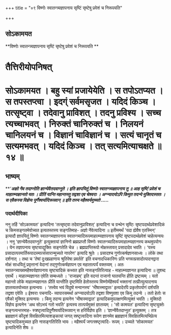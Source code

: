 +++
title = "०९ विष्णोः स्वातन्त्र्यज्ञापनाय सृष्टिं सृष्टेषु प्रवेशं च निरूपयति"

+++


## सोऽकामयत

**विष्णोः स्वातन्त्र्यज्ञापनाय सृष्टिं सृष्टेषु प्रवेशं च निरूपयति **

# **तैत्तिरीयोपनिषत्**

# **सोऽकामयत । बहु स्यां प्रजायेयेति । स तपोऽतप्यत । स तपस्तप्त्वा । इदग्ं सर्वमसृजत । यदिदं किञ्च । तत्सृष्ट्वा । तदेवानु प्राविशत् । तदनु प्रविश्य । सच्च त्यच्चाभवत् । निरुक्तं चानिरुक्तं च । निलयनं चानिलयनं च । विज्ञानं चाविज्ञानं च । सत्यं चानृतं च सत्यमभवत् । यदिदं किञ्च । तत् सत्यमित्याचक्षते ॥ १४ ॥**

## **भाष्यम्**

***'**अज्ञो नैव तदाप्नोति ज्ञान्येवैतदवाप्नुते । इति ज्ञापयितुं विष्णोः स्वातन्त्र्यज्ञापनाय तु ॥ आह सृष्टिं प्रवेशं च माहात्म्यज्ञानतो यतः । प्रीतिं यान्ति महान्तस्तु तद्वशा एव चेश्वराः । अग्न्यादयोऽपि किमुत तदन्ये मुक्तिदस्ततः । स एवैकस्स विज्ञेयः पूर्णैश्वर्यादिरूपवान् ॥ इति तस्य महैश्वर्यमुच्यते .....***

### **पदार्थदीपिका**

ननु तर्हि 'सोऽकामयत' इत्यादिना 'तत्सृष्ट्वा तदेवानुप्राविशत्' इत्यादिना च ग्रन्थेन सृष्टिः सृष्टपदार्थप्रवेशादिकं च किमसङ्गतमेवोच्यत इत्यतस्तस्य सङ्गतिमाह- अज्ञो नैवेत्यादिना ॥ इतीममर्थं 'यदा ह्येवैष एतस्मिन्' इत्यादौ ज्ञापयितुं विष्णोः स्वातन्त्र्यज्ञापनाय स्वातन्त्र्यादिरूपमाहात्म्यज्ञापनाय सृष्टिं सृष्टपदार्थप्रवेशं चाहेत्यन्वयः । ननु 'ज्ञान्येवैतदवाप्नुते' इत्युक्तायां ज्ञानिनो ब्रह्मप्राप्तौ विष्णोः स्वातन्त्र्यादिरूपमाहात्म्यज्ञानस्य कथमुपयोगः । येन तज्ञापनाय सृष्ट्याद्युक्तिः सङ्गतेति चेन्न । ब्रह्मप्राप्तिरूपो मोक्षस्तावत् प्रसादादेव भवति । ‘यस्य प्रसादात्परमार्तिरूपादस्मात्संसारान्मुच्यते नापरेण' इत्यादि श्रुतेः । प्रसादश्च गुणोत्कर्षज्ञानसाध्यः । लोके तथा दर्शनात् । तथा च 'तेषां दुःखप्रहाणाय श्रुतिरेषा प्रवर्तते' इति वचनादधिकारिणः प्रति भगवत्प्रसादोत्पादनद्वारा मोक्षं साधयितुं प्रवृत्तानां वेदानां तद्गुणोत्कर्षज्ञापन एव महातात्पर्यं वक्तव्यम् । अतः स्वातन्त्र्याख्यमहैश्वर्यज्ञापनाय सृष्ट्यादिकं कथ्यत इति नासङ्गतिरित्याह - माहात्म्यज्ञानत इत्यादिना ॥ तुशब्द एवार्थे । माहात्म्यज्ञानत एवेति सम्बध्यते । 'राजाहम्' इति वदन्तं राजानो घातयन्ति हीति द्रष्टव्यम् । यतो महान्तो लोके माहात्म्यज्ञानतः प्रीतिं यान्तीति दृष्टमिति हेतोस्तस्य विष्णोर्महैश्वर्यं भक्तानां तत्प्रीत्युत्पादनाय ज्ञातव्यतयोच्यत इत्यन्वयः । ‘तत्त्वेव भयं विदुषो मन्वानस्य' ‘भीषास्माद्वातः’ इत्यादेरपि प्रकृतोपयोगं दर्शयति तद्वशा एवेति ॥ ईश्वराः पचनादि- व्यापारसमर्था अग्न्यादयोऽपि तद्वशा विष्णुवशा एव किमु तदन्ये । ततो हेतोः स एवैको मुक्तिद इत्यन्वयः । किमु तदन्य इत्यनेन 'भीषास्माद्वात' इत्यादिकमुपलक्षणमित्युक्तं भवति । मुक्तिदो विज्ञेय इत्यनेन 'अथ सोऽभयं गतो भवति' इत्यस्य तात्पर्यमुक्तं ज्ञातव्यम् । 'सो कामयत' इत्यादिना सृष्ट्युक्तेः सङ्गत्यन्तरमाह- स्त्रष्टृत्वादिपूर्णैश्वर्यादिरूपवान् स हरिर्विज्ञेय इति । ‘ज्ञान्यैवैतदाप्नुत’ इत्युक्तम् । तत्र ब्रह्मज्ञानं कीदृशं विवक्षितमित्याशङ्कायां जगत् स्रष्टृत्वादिना रूपेण ज्ञानमेव ब्रह्मज्ञानं विवक्षितमित्यभिप्रेत्य सृष्ट्यादिकमुच्यत इति नासङ्गतिरिति भावः । महैश्वर्यं जगत्स्रष्टृत्वादि- रूपम् । उच्यते ‘सोकामयत' इत्यादिनेति शेषः ॥

